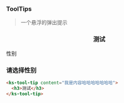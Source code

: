 ### ToolTips

> 一个悬浮的弹出提示

<ks-tool-tip content="我是内容哈哈哈哈哈哈哈">
  <h3 style="text-align: center">测试</h3>
</ks-tool-tip>

<ks-tips
    placement="bottom-start" 
    :show.sync = "show">
    <span  class="tiptxt">性别</span>
    <div slot="content" >
        <div :style="{width:width + 'px'}">
            <h3>请选择性别</h3>
        </div>
    </div>
</ks-tips>

```html
<ks-tool-tip content="我是内容哈哈哈哈哈哈哈">
  <h3>测试</h3>
</ks-tool-tip>
```

<script>
  export default{
    data () {
      return {
        show:false,
        width:500
      }
    }    
  }
</script>
